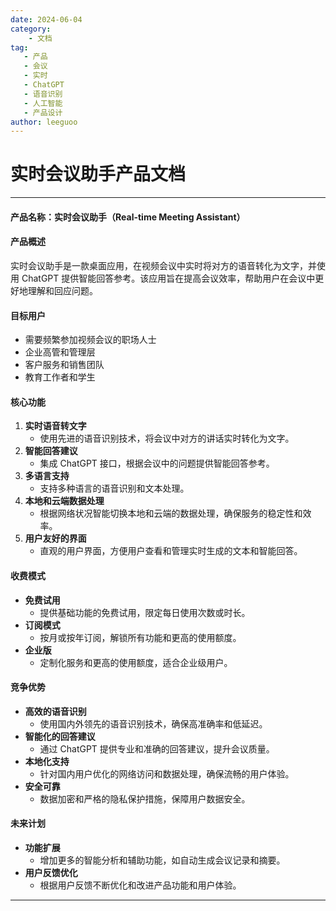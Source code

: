 ```yaml
---
date: 2024-06-04
category:
	- 文档
tag:
   - 产品
   - 会议
   - 实时
   - ChatGPT
   - 语音识别
   - 人工智能
   - 产品设计
author: leeguoo
---
```


# 实时会议助手产品文档

---

#### 产品名称：实时会议助手（Real-time Meeting Assistant）

#### 产品概述

实时会议助手是一款桌面应用，在视频会议中实时将对方的语音转化为文字，并使用 ChatGPT 提供智能回答参考。该应用旨在提高会议效率，帮助用户在会议中更好地理解和回应问题。

#### 目标用户

- 需要频繁参加视频会议的职场人士
- 企业高管和管理层
- 客户服务和销售团队
- 教育工作者和学生

#### 核心功能

1. **实时语音转文字**
   - 使用先进的语音识别技术，将会议中对方的讲话实时转化为文字。
2. **智能回答建议**
   - 集成 ChatGPT 接口，根据会议中的问题提供智能回答参考。
3. **多语言支持**
   - 支持多种语言的语音识别和文本处理。
4. **本地和云端数据处理**
   - 根据网络状况智能切换本地和云端的数据处理，确保服务的稳定性和效率。
5. **用户友好的界面**
   - 直观的用户界面，方便用户查看和管理实时生成的文本和智能回答。

#### 收费模式

- **免费试用**
  - 提供基础功能的免费试用，限定每日使用次数或时长。
- **订阅模式**
  - 按月或按年订阅，解锁所有功能和更高的使用额度。
- **企业版**
  - 定制化服务和更高的使用额度，适合企业级用户。

#### 竞争优势

- **高效的语音识别**
  - 使用国内外领先的语音识别技术，确保高准确率和低延迟。
- **智能化的回答建议**
  - 通过 ChatGPT 提供专业和准确的回答建议，提升会议质量。
- **本地化支持**
  - 针对国内用户优化的网络访问和数据处理，确保流畅的用户体验。
- **安全可靠**
  - 数据加密和严格的隐私保护措施，保障用户数据安全。

#### 未来计划

- **功能扩展**
  - 增加更多的智能分析和辅助功能，如自动生成会议记录和摘要。
- **用户反馈优化**
  - 根据用户反馈不断优化和改进产品功能和用户体验。

---
